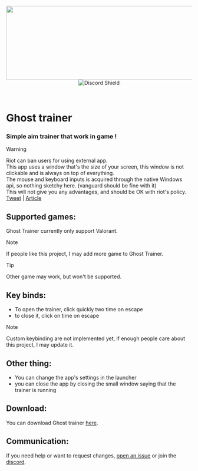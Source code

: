 <p align="center">
  <img height="200" width="547" src="https://github.com/tbvns/GhostTrainer/assets/69420062/f5d820bb-8116-46f0-b553-8712275567d0">
  <br/>
  <img src="https://discord.com/api/guilds/721746963938148494/widget.png?style=shield" alt="Discord Shield"/>  
</p>
<br/>





# Ghost trainer
### Simple aim trainer that work in game !

> [!Warning]
> Riot can ban users for using external app. <br/>
> This app uses a window that's the size of your screen, this window is not clickable and is always on top of everything. <br/>
> The mouse and keyboard inputs is acquired through the native Windows api, so nothing sketchy here. (vanguard should be fine with it)<br/>
> This will not give you any advantages, and should be OK with riot's policy. <br/>
> [Tweet](https://x.com/VALORANT/status/1539728676815642624) | [Article](https://www.riotgames.com/en/DevRel/valorant-api-launch?linkId=100000132045457)

## Supported games:
Ghost Trainer currently only support Valorant.

> [!Note]
> If people like this project, I may add more game to Ghost Trainer.

> [!Tip]
> Other game may work, but won't be supported.

## Key binds:
- To open the trainer, click quickly two time on escape
- to close it, click on time on escape
> [!Note]
> Custom keybinding are not implemented yet, if enough people care about this project, I may update it.

## Other thing:
- You can change the app's settings in the launcher
- you can close the app by closing the small window saying that the trainer is running

## Download:
You can download Ghost trainer [here](https://github.com/tbvns/GhostTrainer/releases/latest).

## Communication:
If you need help or want to request changes, [open an issue](https://github.com/tbvns/GhostTrainer/issues/new) or join the [discord](https://discord.gg/Vh8QAMq6BY).
